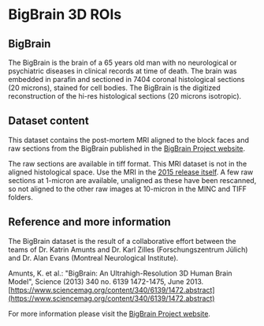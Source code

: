 # BigBrain 3D ROIs

## BigBrain

The BigBrain is the brain of a 65 years old man with no neurological or psychiatric
diseases in clinical records at time of death. The brain was embedded in parafin and
sectioned in 7404 coronal histological sections (20 microns), stained for cell bodies.
The BigBrain is the digitized reconstruction of the hi-res histological sections 
(20 microns isotropic).

## Dataset content

This dataset contains the post-mortem MRI aligned to the block faces and raw sections 
from the BigBrain published in the [BigBrain Project website](https://bigbrainproject.org).

The raw sections are available in tiff format. This MRI dataset is not in the aligned
histological space. Use the MRI in the [2015 release itself](https://portal.conp.ca/dataset?id=projects/bigbrain-datalad).
A few raw sections at 1-micron are available, unaligned as these have been rescanned, so not
aligned to the other raw images at 10-micron in the MINC and TIFF folders.


## Reference and more information

The BigBrain dataset is the result of a collaborative effort between the
teams of Dr. Katrin Amunts and Dr. Karl Zilles (Forschungszentrum Jülich)
and Dr. Alan Evans (Montreal Neurological Institute). 

Amunts, K. et al.: "BigBrain: An Ultrahigh-Resolution 3D Human
Brain Model", Science (2013) 340 no. 6139 1472-1475, June 2013.
[https://www.sciencemag.org/content/340/6139/1472.abstract](https://www.sciencemag.org/content/340/6139/1472.abstract)

For more information please visit the [BigBrain Project website](https://bigbrainproject.org).
